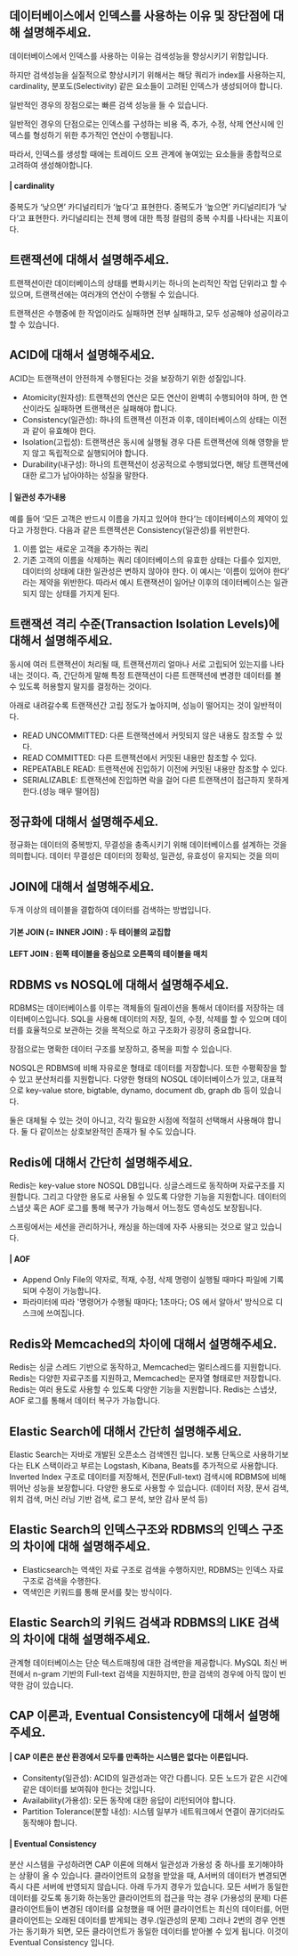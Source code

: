 ## 데이터베이스에서 인덱스를 사용하는 이유 및 장단점에 대해 설명해주세요.
데이터베이스에서 인덱스를 사용하는 이유는 검색성능을 향상시키기 위함입니다.

하지만 검색성능을 실질적으로 향상시키기 위해서는 해당 쿼리가 index를 사용하는지, cardinality, 분포도(Selectivity) 같은 요소들이 고려된 인덱스가 생성되어야 합니다.

일반적인 경우의 장점으로는 빠른 검색 성능을 들 수 있습니다.

일반적인 경우의 단점으로는 인덱스를 구성하는 비용 즉, 추가, 수정, 삭제 연산시에 인덱스를 형성하기 위한 추가적인 연산이 수행됩니다.

따라서, 인덱스를 생성할 때에는 트레이드 오프 관계에 놓여있는 요소들을 종합적으로 고려하여 생성해야합니다.

#### | cardinality
중복도가 ‘낮으면’ 카디널리티가 ‘높다’고 표현한다.
중복도가 ‘높으면’ 카디널리티가 ‘낮다’고 표현한다.
카디널리티는 전체 행에 대한 특정 컬럼의 중복 수치를 나타내는 지표이다.

## 트랜잭션에 대해서 설명해주세요.
트랜잭션이란 데이터베이스의 상태를 변화시키는 하나의 논리적인 작업 단위라고 할 수 있으며, 트랜잭션에는 여러개의 연산이 수행될 수 있습니다.

트랜잭션은 수행중에 한 작업이라도 실패하면 전부 실패하고, 모두 성공해야 성공이라고 할 수 있습니다.

## ACID에 대해서 설명해주세요.
ACID는 트랜잭션이 안전하게 수행된다는 것을 보장하기 위한 성질입니다.

- Atomicity(원자성): 트랜잭션의 연산은 모든 연산이 완벽히 수행되어야 하며, 한 연산이라도 실패하면 트랜잭션은 실패해야 합니다.
- Consistency(일관성): 하나의 트랜잭션 이전과 이후, 데이터베이스의 상태는 이전과 같이 유효해야 한다.
- Isolation(고립성): 트랜잭션은 동시에 실행될 경우 다른 트랜잭션에 의해 영향을 받지 않고 독립적으로 실행되어야 합니다.
- Durability(내구성): 하나의 트랜잭션이 성공적으로 수행되었다면, 해당 트랜잭션에 대한 로그가 남아야하는 성질을 말한다.

#### | 일관성 추가내용
예를 들어 ‘모든 고객은 반드시 이름을 가지고 있어야 한다’는 데이터베이스의 제약이 있다고 가정한다.
다음과 같은 트랜잭션은 Consistency(일관성)를 위반한다.
1. 이름 없는 새로운 고객을 추가하는 쿼리
2. 기존 고객의 이름을 삭제하는 쿼리
데이터베이스의 유효한 상태는 다를수 있지만, 데이터의 상태에 대한 일관성은 변하지 않아야 한다.
이 예시는 ‘이름이 있어야 한다’ 라는 제약을 위반한다.
따라서 예시 트랜잭션이 일어난 이후의 데이터베이스는 일관되지 않는 상태를 가지게 된다.

## 트랜잭션 격리 수준(Transaction Isolation Levels)에 대해서 설명해주세요.
동시에 여러 트랜잭션이 처리될 때, 트랜잭션끼리 얼마나 서로 고립되어 있는지를 나타내는 것이다.
즉, 간단하게 말해 특정 트랜잭션이 다른 트랜잭션에 변경한 데이터를 볼 수 있도록 허용할지 말지를 결정하는 것이다.

아래로 내려갈수록 트랜잭션간 고립 정도가 높아지며, 성능이 떨어지는 것이 일반적이다.
- READ UNCOMMITTED: 다른 트랜잭션에서 커밋되지 않은 내용도 참조할 수 있다.
- READ COMMITTED: 다른 트랜잭션에서 커밋된 내용만 참조할 수 있다.
- REPEATABLE READ: 트랜잭션에 진입하기 이전에 커밋된 내용만 참조할 수 있다.
- SERIALIZABLE: 트랜잭션에 진입하면 락을 걸어 다른 트랜잭션이 접근하지 못하게 한다.(성능 매우 떨어짐)

## 정규화에 대해서 설명해주세요.
정규화는 데이터의 중복방지, 무결성을 충족시키기 위해 데이터베이스를 설계하는 것을 의미합니다.
데이터 무결성은 데이터의 정확성, 일관성, 유효성이 유지되는 것을 의미

## JOIN에 대해서 설명해주세요.
두개 이상의 테이블을 결합하여 데이터를 검색하는 방법입니다.

#### 기본 JOIN (= INNER JOIN) : 두 테이블의 교집합
#### LEFT JOIN : 왼쪽 테이블을 중심으로 오른쪽의 테이블을 매치


## RDBMS vs NOSQL에 대해서 설명해주세요.
RDBMS는 데이터베이스를 이루는 객체들의 릴레이션을 통해서 데이터를 저장하는 데이터베이스입니다. 
SQL을 사용해 데이터의 저장, 질의, 수정, 삭제를 할 수 있으며 데이터를 효율적으로 보관하는 것을 목적으로 하고 구조화가 굉장히 중요합니다.

장점으로는 명확한 데이터 구조를 보장하고, 중복을 피할 수 있습니다.

NOSQL은 RDBMS에 비해 자유로운 형태로 데이터를 저장합니다. 또한 수평확장을 할 수 있고 분산처리를 지원합니다. 다양한 형태의 NOSQL 데이터베이스가 있고, 대표적으로 key-value store, bigtable, dynamo, document db, graph db 등이 있습니다.

둘은 대체될 수 있는 것이 아니고, 각각 필요한 시점에 적절히 선택해서 사용해야 합니다. 둘 다 같이쓰는 상호보완적인 존재가 될 수도 있습니다.

## Redis에 대해서 간단히 설명해주세요.
Redis는 key-value store NOSQL DB입니다. 싱글스레드로 동작하며 자료구조를 지원합니다. 그리고 다양한 용도로 사용될 수 있도록 다양한 기능을 지원합니다. 
데이터의 스냅샷 혹은 AOF 로그를 통해 복구가 가능해서 어느정도 영속성도 보장됩니다.

스프링에서는 세션을 관리하거나, 캐싱을 하는데에 자주 사용되는 것으로 알고 있습니다.

#### | AOF
- Append Only File의 약자로, 적재, 수정, 삭제 명령이 실행될 때마다 파일에 기록되며 수정이 가능합니다.
- 파라미터에 따라 '명령어가 수행될 때마다; 1초마다; OS 에서 알아서' 방식으로 디스크에 쓰여집니다.

## Redis와 Memcached의 차이에 대해서 설명해주세요.
Redis는 싱글 스레드 기반으로 동작하고, Memcached는 멀티스레드를 지원합니다.
Redis는 다양한 자료구조를 지원하고, Memcached는 문자열 형태로만 저장합니다.
Redis는 여러 용도로 사용할 수 있도록 다양한 기능을 지원합니다.
Redis는 스냅샷, AOF 로그를 통해서 데이터 복구가 가능합니다.

## Elastic Search에 대해서 간단히 설명해주세요.
Elastic Search는 자바로 개발된 오픈소스 검색엔진 입니다. 보통 단독으로 사용하기보다는 ELK 스택이라고 부르는 Logstash, Kibana, Beats를 추가적으로 사용합니다.
Inverted Index 구조로 데이터를 저장해서, 전문(Full-text) 검색시에 RDBMS에 비해 뛰어난 성능을 보장합니다.
다양한 용도로 사용할 수 있습니다. (데이터 저장, 문서 검색, 위치 검색, 머신 러닝 기반 검색, 로그 분석, 보안 감사 분석 등)


## Elastic Search의 인덱스구조와 RDBMS의 인덱스 구조의 차이에 대해 설명해주세요.
- Elasticsearch는 역색인 자료 구조로 검색을 수행하지만, RDBMS는 인덱스 자료 구조로 검색을 수행한다.
- 역색인은 키워드를 통해 문서를 찾는 방식이다.

## Elastic Search의 키워드 검색과 RDBMS의 LIKE 검색의 차이에 대해 설명해주세요.
관계형 데이터베이스는 단순 텍스트매칭에 대한 검색만을 제공합니다.
MySQL 최신 버전에서 n-gram 기반의 Full-text 검색을 지원하지만, 한글 검색의 경우에 아직 많이 빈약한 감이 있습니다.

## CAP 이론과, Eventual Consistency에 대해서 설명해주세요.
#### | CAP 이론은 분산 환경에서 모두를 만족하는 시스템은 없다는 이론입니다.
- Consitenty(일관성): ACID의 일관성과는 약간 다릅니다. 모든 노드가 같은 시간에 같은 데이터를 보여줘야 한다는 것입니다.
- Availability(가용성): 모든 동작에 대한 응답이 리턴되어야 합니다.
- Partition Tolerance(분할 내성): 시스템 일부가 네트워크에서 연결이 끊기더라도 동작해야 합니다.


#### | Eventual Consistency
분산 시스템을 구성하려면 CAP 이론에 의해서 일관성과 가용성 중 하나를 포기해야하는 상황이 올 수 있습니다.
클라이언트의 요청을 받았을 때, A서버의 데이터가 변경되면 즉시 다른 서버에 반영되지 않습니다. 아래 두가지 경우가 있습니다.
모든 서버가 동일한 데이터를 갖도록 동기화 하는동안 클라이언트의 접근을 막는 경우 (가용성의 문제)
다른 클라이언트들이 변경된 데이터를 요청했을 때 어떤 클라이언트는 최신의 데이터를, 어떤 클라이언트는 오래된 데이터를 받게되는 경우.(일관성의 문제)
그러나 2번의 경우 언젠가는 동기화가 되면, 모든 클라이언트가 동일한 데이터를 받아볼 수 있게 됩니다.
이것이 Eventual Consistency  입니다.
